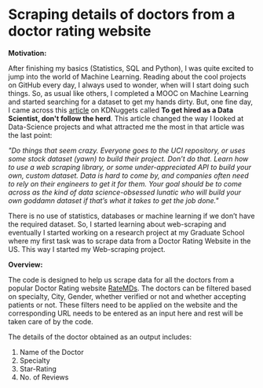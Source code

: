 # Scraping details of doctors from a doctor rating website

**Motivation:**

After finishing my basics (Statistics, SQL and Python), I was quite excited to jump into the world of Machine Learning. Reading about the cool projects on GitHub every day, I always used to wonder, when will I start doing such things. So, as usual like others, I completed a MOOC on Machine Learning and started searching for a dataset to get my hands dirty. But, one fine day, I came across this [article](https://www.kdnuggets.com/2018/11/get-hired-as-data-scientist.html) on KDNuggets called **To get hired as a Data Scientist, don't follow the herd**. This article changed the way I looked at Data-Science projects and what attracted me the most in that article was the last point:

_"Do things that seem crazy. Everyone goes to the UCI repository, or uses some stock dataset (yawn) to build their project. Don’t do that. Learn how to use a web scraping library, or some under-appreciated API to build your own, custom dataset. Data is hard to come by, and companies often need to rely on their engineers to get it for them. Your goal should be to come across as the kind of data science-obsessed lunatic who will build your own goddamn dataset if that’s what it takes to get the job done."_

There is no use of statistics, databases or machine learning if we don’t have the required dataset. So, I started learning about web-scraping and eventually I started working on a research project at my Graduate School where my first task was to scrape data from a Doctor Rating Website in the US. This way I started my Web-scraping project.

**Overview:**

The code is designed to help us scrape data for all the doctors from a popular Doctor Rating website [RateMDs](https://www.ratemds.com). The doctors can be filtered based on specialty, City, Gender, whether verified or not and whether accepting patients or not. These filters need to be applied on the website and the corresponding URL needs to be entered as an input here and rest will be taken care of by the code.

The details of the doctor obtained as an output includes:
1. Name of the Doctor
2. Specialty
3. Star-Rating
4. No. of Reviews

